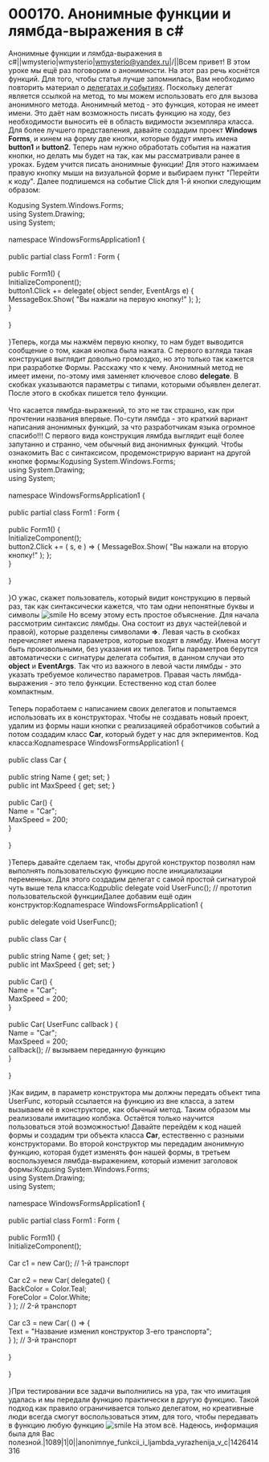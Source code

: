 # 000170. Анонимные функции и лямбда-выражения в c\#

Анонимные функции и лямбда-выражения в c#||wmysterio|wmysterio|wmysterio@yandex.ru|/||Всем привет! В этом уроке мы ещё раз поговорим о анонимности. На этот раз речь коснётся функций. Для того, чтобы статья лучше запомнилась, Вам необходимо повторить материал о [делегатах и событиях](../publ/uroki\_skriptinga/gta\_iv/delegaty\_i\_sobytija\_v\_c/35-1-0-199/). Поскольку делегат является ссылкой на метод, то мы можем использовать его для вызова анонимного метода. Анонимный метод - это функция, которая не имеет имени. Это даёт нам возможность писать функцию на ходу, без необходимости выносить её в область видимости экземпляра класса. Для более лучшего представления, давайте создадим проект **Windows Forms**, и кинем на форму две кнопки, которые будут иметь имена **button1** и **button2**. Теперь нам нужно обработать события на нажатия кнопки, но делать мы будет на так, как мы рассматривали ранее в уроках. Будем учится писать анонимные функции! Для этого нажимаем правую кнопку мыши на визуальной форме и выбираем пункт "Перейти к коду". Далее подпишемся на событие Click для 1-й кнопки следующим образом:

Кодusing System.Windows.Forms;\
using System.Drawing;\
using System;\
\
namespace WindowsFormsApplication1 {\
\
&#x20; public partial class Form1 : Form {\
\
&#x20; public Form1() {\
&#x20; InitializeComponent();\
&#x20; button1.Click += delegate( object sender, EventArgs e) { MessageBox.Show( "Вы нажали на первую кнопку!" ); };\
&#x20; }\
\
&#x20; }\
\
}Теперь, когда мы нажмём первую кнопку, то нам будет выводится сообщение о том, какая кнопка была нажата. С первого взгляда такая конструкция выглядит довольно громоздко, но это только так кажется при разработке Формы. Расскажу что к чему. Анонимный метод не имеет имени, по-этому имя заменяет ключевое слово **delegate**. В скобках указываются параметры с типами, которыми объявлен делегат. После этого в скобках пишется тело функции.\
\
Что касается лямбда-выражений, то это не так страшно, как при прочтении названия впервые. По-сути лямбда - это краткий вариант написания анонимных функций, за что разработчикам языка огромное спасибо!!! С первого вида конструкция лямбда выглядит ещё более запутанно и странно, чем обычный вид анонимных функций. Чтобы ознакомить Вас с синтаксисом, продемонстрирую вариант на другой кнопке формы:Кодusing System.Windows.Forms;\
using System.Drawing;\
using System;\
\
namespace WindowsFormsApplication1 {\
\
&#x20; public partial class Form1 : Form {\
\
&#x20; public Form1() {\
&#x20; InitializeComponent();\
&#x20; button2.Click += ( s, e ) => { MessageBox.Show( "Вы нажали на вторую кнопку!" ); };\
&#x20; }\
\
&#x20; }\
\
}О ужас, скажет пользователь, который видит конструкцию в первый раз, так как синтаксически кажется, что там одни непонятные буквы и символы ![smile](http://s49.ucoz.net/sm/15/smile.gif) Но всему этому есть простое объяснение. Для начала рассмотрим синтаксис лямбды. Она состоит из двух частей(левой и правой), которые разделены символами **=>**. Левая часть в скобках перечисляет имена параметров, которые входят в лямбду. Имена могут быть произвольными, без указания их типов. Типы параметров берутся автоматически с сигнатуры делегата события, в данном случаи это **object** и **EventArgs**. Так что из важного в левой части лямбды - это указать требуемое количество параметров. Правая часть лямбда-выражения - это тело функции. Естественно код стал более компактным.\
\
Теперь поработаем с написанием своих делегатов и попытаемся использовать их в конструкторах. Чтобы не создавать новый проект, удалим из формы наши кнопки с реализацияей обработчиков событий а потом создадим класс **Car**, который будет у нас для экпериментов. Код класса:Кодnamespace WindowsFormsApplication1 {\
&#x20;  \
&#x20; public class Car {\
\
&#x20; public string Name { get; set; }\
&#x20; public int MaxSpeed { get; set; }\
\
&#x20; public Car() {\
&#x20; Name = "Car";\
&#x20; MaxSpeed = 200;\
&#x20; }\
\
&#x20; }\
\
}Теперь давайте сделаем так, чтобы другой конструктор позволял нам выполнять пользовательскую функцию после инициализации переменных. Для этого создадим делегат с самой простой сигнатурой чуть выше тела класса:Кодpublic delegate void UserFunc(); // прототип пользовательской функцииДалее добавим ещё один конструктор:Кодnamespace WindowsFormsApplication1 {\
&#x20;  \
&#x20; public delegate void UserFunc();\
\
&#x20; public class Car {\
\
&#x20; public string Name { get; set; }\
&#x20; public int MaxSpeed { get; set; }\
\
&#x20; public Car() {  \
&#x20; Name = "Car";  \
&#x20; MaxSpeed = 200;  \
&#x20; }\
\
&#x20; public Car( UserFunc callback ) {\
&#x20; Name = "Car";\
&#x20; MaxSpeed = 200;\
&#x20; callback(); // вызываем переданную функцию\
&#x20; }\
\
&#x20; }\
\
}Как видим, в параметр конструктора мы должны передать объект типа UserFunc, который ссылается на функцию из вне класса, а затем вызываем её в конструкторе, как обычный метод. Таким образом мы реализовали имитацию колбэка. Остаётся только научится пользоваться этой возможностью! Давайте перейдём к код нашей формы и создадим три объекта класса **Car**, естественно с разными конструкторами. Во второй конструктор мы передадим анонимную функцию, которая будет изменять фон нашей формы, в третьем воспользуемся лямбда-выражением, который изменит заголовок формы:Кодusing System.Windows.Forms;\
using System.Drawing;\
using System;\
\
namespace WindowsFormsApplication1 {\
\
&#x20; public partial class Form1 : Form {\
\
&#x20; public Form1() {\
&#x20; InitializeComponent();\
\
&#x20; Car c1 = new Car(); // 1-й транспорт\
\
&#x20; Car c2 = new Car( delegate() {\
&#x20; BackColor = Color.Teal;  \
&#x20; ForeColor = Color.White;  \
&#x20; } ); // 2-й транспорт\
\
&#x20; Car c3 = new Car( () => {\
&#x20; Text = "Название изменил конструктор 3-его транспорта";  \
&#x20; } ); // 3-й транспорт\
\
&#x20; }\
\
&#x20; }\
\
}При тестировании все задачи выполнились на ура, так что имитация удалась и мы передали функцию практически в другую функцию. Такой подход как правило ограничивается только делегатом, но креативные люди всегда смогут воспользоваться этим, для того, чтобы передавать в функцию любую функцию ![smile](http://s49.ucoz.net/sm/15/smile.gif) На этом всё. Надеюсь, информация была для Вас полезной.|1089|1|0||anonimnye\_funkcii\_i\_ljambda\_vyrazhenija\_v\_c|1426414316
